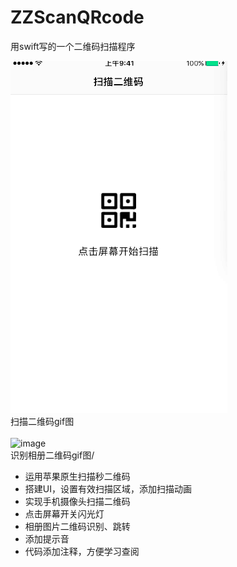# ZZScanQRcode
用swift写的一个二维码扫描程序

![image](https://github.com/ZZtimegoesby/ZZScanQRcode/blob/master/scanQR.gif)</br>
扫描二维码gif图</br>
</br>
![image](https://github.com/ZZtimegoesby/ZZScanQRcode/blob/master/imageQRScan.gif)</br>
识别相册二维码gif图/<br>

*   运用苹果原生扫描秒二维码</br>
*   搭建UI，设置有效扫描区域，添加扫描动画</br>
*   实现手机摄像头扫描二维码</br>
*   点击屏幕开关闪光灯</br>
*   相册图片二维码识别、跳转</br>
*   添加提示音</br>
*   代码添加注释，方便学习查阅</br>
